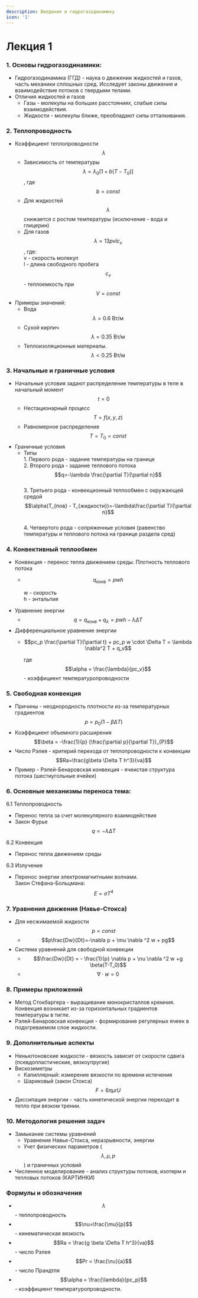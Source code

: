```yaml
---
description: Введение и гидрогазодинамику
icon: '1'
---
```


# Лекция 1

### 1. Основы гидрогазодинамики:

* Гидрогазодинамика (ГГД) - наука о движении жидкостей и газов, часть механики сплошных сред. Исследует законы движения и взаимодействие потоков с твердыми телами.
* Отличия жидкостей и газов
  * Газы - молекулы на больших расстояниях, слабые силы взаимодействия.
  * Жидкости - молекулы ближе, преобладают силы отталкивания.

### 2. Теплопроводность

* Коэффициент теплопроводности $$\lambda$$
  * Зависимость от температуры $$\lambda=\lambda_0[1+b(T-T_0)]$$, где $$b = const$$
  * Для жидкостей $$\lambda$$ снижается с ростом температуры (исключение - вода и глицерин)
  * Для газов $$\lambda = {1}{3} pvlc_v$$, где:\
    v - скорость молекул\
    l - длина свободного пробега\
    $$c_v$$ - теплоемкость при $$V=const$$
* Примеры значений:&#x20;
  * Вода $$\lambda = 0.6  \text{ Вт/м}$$
  * Сухой кирпич  $$\lambda = 0.35  \text{ Вт/м}$$
  * Теплоизоляционные материалы.   $$\lambda < 0.25  \text{ Вт/м}$$

### 3. Начальные и граничные условия

* Начальные условия задают распределение температуры в теле в начальный момент  $$t=0$$
  * Нестационарный процесс  $$T=f(x,y,z)$$
  * Равномерное распределение  $$T=T_0=const$$
* Граничные условия
  * Типы\
    1\. Первого рода - задание температуры на границе\
    2\. Второго рода - задание теплового потока  $$q=-\lambda \frac{\partial T}{\partial n}$$\
    3\. Третьего рода - конвекционный теплообмен с окружающей средой \
    &#x20;$$\alpha(T_{пов} - T_{жидкости})=-\lambda\frac{\partial T}{\partial n}$$\
    4\. Четвертого рода - сопряженные условия (равенство температуры и теплового потока на границе раздела сред)

### 4. Конвективный теплообмен

* Конвекция - перенос тепла движением среды. Плотность теплового потока
  *   &#x20;$$q_{конв}=pwh$$

      w - скорость\
      h - энтальпия
* Уравнение энергии
  * &#x20;$$q=q_{конв} + q_{\lambda} = pwh-\lambda \Delta T$$
* Дифференциальное уравнение энергии
  *   &#x20;$$pc_p \frac{\partial T}{\partial t} + pc_p w \cdot \Delta T = \lambda \nabla^2 T + q_v$$

      где  $$\alpha = \frac{\lambda}{pc_v}$$ - коэффициент температуропроводности

### 5. Свободная конвекция

* Причины - неоднородность плотности из-за температурных градиентов \
  &#x20;$$p=p_0(1-\beta \Delta T)$$
* Коэффициент объемного расширения\
  &#x20; $$\beta = -\frac{1}{p} (\frac{\partial p}{\partial T})_{P}$$
* Число Рэлея - критерий перехода от теплопроводности к конвекции\
  &#x20;$$Ra=\frac{g\beta \Delta T h^3}{va}$$
* Пример - Рэлей-Бенаровская конвекция - ячеистая структура потока (шестиугольные ячейки)

### 6. Основные механизмы переноса тема:

6.1 Теплопроводность

* Перенос тепла за счет молекулярного взаимодействия
* Закон Фурье  $$q=-\lambda \Delta T$$

6.2 Конвекция

* Перенос тепла движением среды

6.3 Излучение

* Перенос энергии электромагнитными волнами. \
  Закон Стефана-Больцмана:  $$E=\sigma T^4$$

### 7. Уравнения движения (Навье-Стокса)

* Для несжимаемой жидкости  $$p=const$$
  * &#x20;$$p\frac{Dw}{Dt}=-\nabla p + \mu \nabla ^2 w + pg$$
* Система уравнений для свободной конвекции
  * &#x20;$$\frac{Dw}{Dt} = - \frac{1}{p} \nabla p + \nu \nabla ^2 w +g \beta(T-T_0)$$
  * &#x20;$$\nabla \cdot w = 0$$

### 8. Примеры приложений

* Метод Стокбаргера - выращивание монокристаллов кремния. Конвекция возникает из-за горизонтальных градиентов температуры в тигле.&#x20;
* Рэлей-Бенаровская конвекция - формирование регулярных ячеек в подогреваемом слое жидкости.&#x20;

### 9. Дополнительные аспекты

* Неньютоновские жидкости - вязкость зависит от скорости сдвига (псевдопластические, вязкоупругие)
* Вискозиметры
  * Капиллярный: измерение вязкости по времени истечения
  * Шариковый (закон Стокса)  $$F = 6 \pi \mu r U$$
* Диссипация энергии - часть кинетической энергии переходит в тепло при вязком трении.

### 10. Методология решения задач

* Замыкание системы уравнений
  * Уравнение Навье-Стокса, неразрывности, энергии
  * Учет физических параметров ( $$\lambda, \mu, p$$) и граничных условий
* Численное моделирование - анализ структуры потоков, изотерм и тепловых потоков (КАРТИНКИ)

### Формулы и обозначения

* &#x20;$$\lambda$$ - теплопроводность
* &#x20;$$\nu=\frac{\mu}{p}$$ - кинематическая вязкость
* &#x20;$$Ra = \frac{g \beta \Delta T h^3}{va}$$ - число Рэлея
* &#x20;$$Pr = \frac{\nu}{a}$$ - число Прандтля
*   &#x20;$$\alpha = \frac{\lambda}{pc_p}$$ - коэффициент температуропроводности.&#x20;



